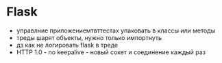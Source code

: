 # Flask

- управлние приложениемтвттестах упаковать в классы или методы
- треды шарят объекты, нужно только импортнуть
- дз как не логировать flask в треде
- HTTP 1.0 - no keepalive - новый сокет и соединение каждый раз